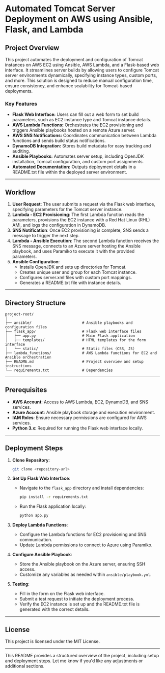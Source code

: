 # Automated Tomcat Server Deployment on AWS using Ansible, Flask, and Lambda

## Project Overview

This project automates the deployment and configuration of Tomcat instances on AWS EC2 using Ansible, AWS Lambda, and a Flask-based web interface. It streamlines server builds by allowing users to configure Tomcat server environments dynamically, specifying instance types, custom ports, and more. This solution is designed to reduce manual configuration time, ensure consistency, and enhance scalability for Tomcat-based deployments.

### Key Features
- **Flask Web Interface:** Users can fill out a web form to set build parameters, such as EC2 instance type and Tomcat instance details.
- **AWS Lambda Functions:** Orchestrates the EC2 provisioning and triggers Ansible playbooks hosted on a remote Azure server.
- **AWS SNS Notifications:** Coordinates communication between Lambda functions and sends build status notifications.
- **DynamoDB Integration:** Stores build metadata for easy tracking and auditing.
- **Ansible Playbooks:** Automates server setup, including OpenJDK installation, Tomcat configuration, and custom port assignments.
- **Automated Documentation:** Outputs deployment details in a README.txt file within the deployed server environment.

---

## Workflow

1. **User Request**: The user submits a request via the Flask web interface, specifying parameters for the Tomcat server instance.
2. **Lambda - EC2 Provisioning**: The first Lambda function reads the parameters, provisions the EC2 instance with a Red Hat Linux (RHL) AMI, and logs the configuration in DynamoDB.
3. **SNS Notification**: Once EC2 provisioning is complete, SNS sends a message to trigger the next step.
4. **Lambda - Ansible Execution**: The second Lambda function receives the SNS message, connects to an Azure server hosting the Ansible playbook, and uses Paramiko to execute it with the provided parameters.
5. **Ansible Configuration**:
   - Installs OpenJDK and sets up directories for Tomcat.
   - Creates unique user and group for each Tomcat instance.
   - Configures server.xml files with custom port mappings.
   - Generates a README.txt file with instance details.

---

## Directory Structure
```plaintext
project-root/
│
├── ansible/                       # Ansible playbooks and configuration files
├── flask_app/                     # Flask web interface files
│   ├── app.py                     # Main Flask application
│   ├── templates/                 # HTML templates for the form interface
│   └── static/                    # Static files (CSS, JS)
├── lambda_functions/              # AWS Lambda functions for EC2 and Ansible orchestration
├── README.md                      # Project overview and setup instructions
└── requirements.txt               # Dependencies
```

---

## Prerequisites

- **AWS Account**: Access to AWS Lambda, EC2, DynamoDB, and SNS services.
- **Azure Account**: Ansible playbook storage and execution environment.
- **IAM Roles**: Ensure necessary permissions are configured for AWS services.
- **Python 3.x**: Required for running the Flask web interface locally.

---

## Deployment Steps

1. **Clone Repository**: 
   ```bash
   git clone <repository-url>
   ```

2. **Set Up Flask Web Interface**:
   - Navigate to the `flask_app` directory and install dependencies:
     ```bash
     pip install -r requirements.txt
     ```
   - Run the Flask application locally:
     ```bash
     python app.py
     ```

3. **Deploy Lambda Functions**:
   - Configure the Lambda functions for EC2 provisioning and SNS communication.
   - Update Lambda permissions to connect to Azure using Paramiko.

4. **Configure Ansible Playbook**:
   - Store the Ansible playbook on the Azure server, ensuring SSH access.
   - Customize any variables as needed within `ansible/playbook.yml`.

5. **Testing**:
   - Fill in the form on the Flask web interface.
   - Submit a test request to initiate the deployment process.
   - Verify the EC2 instance is set up and the README.txt file is generated with the correct details.

---

## License
This project is licensed under the MIT License.

---

This README provides a structured overview of the project, including setup and deployment steps. Let me know if you'd like any adjustments or additional sections.
